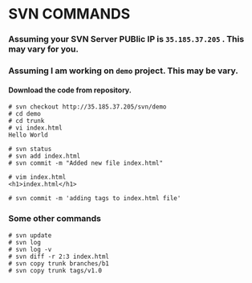 # SVN COMMANDS

### Assuming your SVN Server PUBlic IP is `35.185.37.205` . This may vary for you.
### Assuming I am working on `demo` project. This may be vary.

#### Download the code from repository.
```
# svn checkout http://35.185.37.205/svn/demo
# cd demo
# cd trunk
# vi index.html
Hello World

# svn status
# svn add index.html
# svn commit -m "Added new file index.html"

# vim index.html
<h1>index.html</h1>

# svn commit -m 'adding tags to index.html file'

```



### Some other commands
```
# svn update
# svn log 
# svn log -v
# svn diff -r 2:3 index.html
# svn copy trunk branches/b1
# svn copy trunk tags/v1.0 
```
